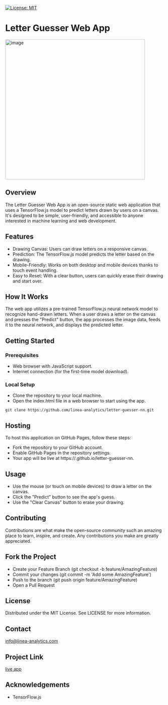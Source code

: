 [![License: MIT](https://img.shields.io/badge/License-MIT-yellow.svg)](https://opensource.org/licenses/MIT)

# Letter Guesser Web App

<img width="444" alt="image" src="https://github.com/linea-analytics/letter-guesser-nn/assets/25911312/4ea4f279-bfa6-4511-9313-f6680839ce35">

## Overview

The Letter Guesser Web App is an open-source static web application that uses a TensorFlow.js model to predict letters drawn by users on a canvas. It's designed to be simple, user-friendly, and accessible to anyone interested in machine learning and web development.

## Features
- Drawing Canvas: Users can draw letters on a responsive canvas.
- Prediction: The TensorFlow.js model predicts the letter based on the drawing.
- Mobile-Friendly: Works on both desktop and mobile devices thanks to touch event handling.
- Easy to Reset: With a clear button, users can quickly erase their drawing and start over.


## How It Works
The web app utilizes a pre-trained TensorFlow.js neural network model to recognize hand-drawn letters. When a user draws a letter on the canvas and presses the "Predict" button, the app processes the image data, feeds it to the neural network, and displays the predicted letter.

## Getting Started
### Prerequisites
- Web browser with JavaScript support.
- Internet connection (for the first-time model download).
### Local Setup
- Clone the repository to your local machine.
- Open the index.html file in a web browser to start using the app.
```
git clone https://github.com/linea-analytics/letter-guesser-nn.git
```

## Hosting
To host this application on GitHub Pages, follow these steps:
- Fork the repository to your GitHub account.
- Enable GitHub Pages in the repository settings.
- Your app will be live at https://<your-username>.github.io/letter-guesser-nn.

## Usage
- Use the mouse (or touch on mobile devices) to draw a letter on the canvas.
- Click the "Predict" button to see the app's guess.
- Use the "Clear Canvas" button to erase your drawing.

## Contributing
Contributions are what make the open-source community such an amazing place to learn, inspire, and create. Any contributions you make are greatly appreciated.

## Fork the Project
- Create your Feature Branch (git checkout -b feature/AmazingFeature)
- Commit your changes (git commit -m 'Add some AmazingFeature')
- Push to the branch (git push origin feature/AmazingFeature)
- Open a Pull Request

## License
Distributed under the MIT License. See LICENSE for more information.

## Contact
info@linea-analytics.com

## Project Link
[live app](https://paladinic.github.io/letter-guesser-nn/)

## Acknowledgements
- TensorFlow.js
